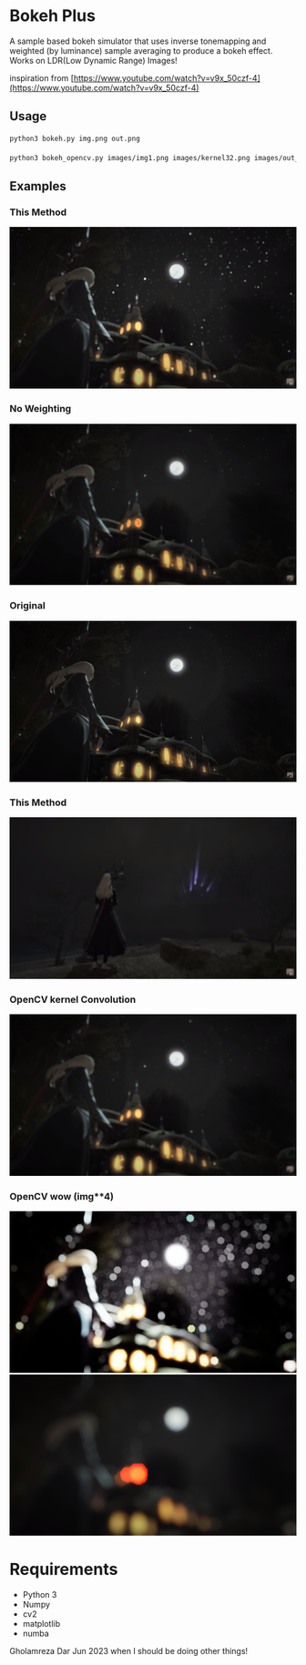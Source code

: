 # Bokeh Plus
A sample based bokeh simulator that uses inverse tonemapping and weighted (by luminance) sample averaging to produce a bokeh effect. Works on LDR(Low Dynamic Range) Images!

inspiration from [https://www.youtube.com/watch?v=v9x_50czf-4](https://www.youtube.com/watch?v=v9x_50czf-4)

## Usage

```bash
python3 bokeh.py img.png out.png

python3 bokeh_opencv.py images/img1.png images/kernel32.png images/out_cv_normal_128.png
```

## Examples

### This Method

![example1bokeh](images/out1.png)

### No Weighting

![example1noweight](images/out1_noweight.png)

### Original

![example1](images/img1.png)

### This Method

![example2bokeh](images/out2.png)

### OpenCV kernel Convolution 

![example2kernel](images/out_cv_normal.png)

### OpenCV wow (img**4)

![example2cv](images/out_cv.png)
![example2cv128](images/out_cv_normal_128.png)

# Requirements

- Python 3
- Numpy
- cv2
- matplotlib
- numba

Gholamreza Dar Jun 2023 when I should be doing other things!

